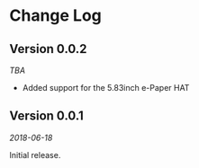 Change Log
==========

## Version 0.0.2

_TBA_

 *  Added support for the 5.83inch e-Paper HAT


## Version 0.0.1

_2018-06-18_

Initial release.
